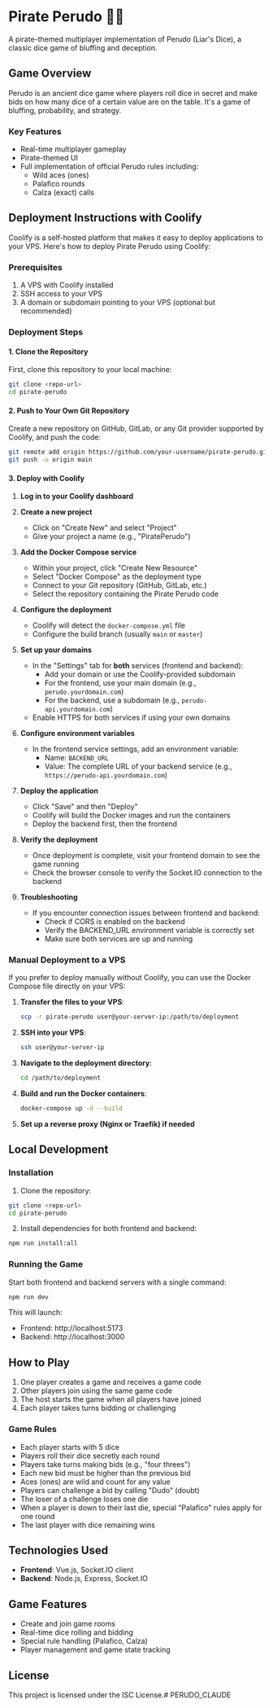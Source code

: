 # Pirate Perudo 🏴‍☠️

A pirate-themed multiplayer implementation of Perudo (Liar's Dice), a classic dice game of bluffing and deception.

## Game Overview

Perudo is an ancient dice game where players roll dice in secret and make bids on how many dice of a certain value are on the table. It's a game of bluffing, probability, and strategy.

### Key Features

- Real-time multiplayer gameplay
- Pirate-themed UI
- Full implementation of official Perudo rules including:
  - Wild aces (ones)
  - Palafico rounds
  - Calza (exact) calls

## Deployment Instructions with Coolify

Coolify is a self-hosted platform that makes it easy to deploy applications to your VPS. Here's how to deploy Pirate Perudo using Coolify:

### Prerequisites

1. A VPS with Coolify installed
2. SSH access to your VPS
3. A domain or subdomain pointing to your VPS (optional but recommended)

### Deployment Steps

#### 1. Clone the Repository

First, clone this repository to your local machine:

```bash
git clone <repo-url>
cd pirate-perudo
```

#### 2. Push to Your Own Git Repository

Create a new repository on GitHub, GitLab, or any Git provider supported by Coolify, and push the code:

```bash
git remote add origin https://github.com/your-username/pirate-perudo.git
git push -u origin main
```

#### 3. Deploy with Coolify

1. **Log in to your Coolify dashboard**

2. **Create a new project**
   - Click on "Create New" and select "Project"
   - Give your project a name (e.g., "PiratePerudo")

3. **Add the Docker Compose service**
   - Within your project, click "Create New Resource"
   - Select "Docker Compose" as the deployment type
   - Connect to your Git repository (GitHub, GitLab, etc.)
   - Select the repository containing the Pirate Perudo code

4. **Configure the deployment**
   - Coolify will detect the `docker-compose.yml` file
   - Configure the build branch (usually `main` or `master`)

5. **Set up your domains**
   - In the "Settings" tab for **both** services (frontend and backend):
     - Add your domain or use the Coolify-provided subdomain
     - For the frontend, use your main domain (e.g., `perudo.yourdomain.com`)
     - For the backend, use a subdomain (e.g., `perudo-api.yourdomain.com`)
   - Enable HTTPS for both services if using your own domains

6. **Configure environment variables**
   - In the frontend service settings, add an environment variable:
     - Name: `BACKEND_URL`
     - Value: The complete URL of your backend service (e.g., `https://perudo-api.yourdomain.com`)
   
7. **Deploy the application**
   - Click "Save" and then "Deploy"
   - Coolify will build the Docker images and run the containers
   - Deploy the backend first, then the frontend

8. **Verify the deployment**
   - Once deployment is complete, visit your frontend domain to see the game running
   - Check the browser console to verify the Socket.IO connection to the backend

9. **Troubleshooting**
   - If you encounter connection issues between frontend and backend:
     - Check if CORS is enabled on the backend
     - Verify the BACKEND_URL environment variable is correctly set
     - Make sure both services are up and running

### Manual Deployment to a VPS

If you prefer to deploy manually without Coolify, you can use the Docker Compose file directly on your VPS:

1. **Transfer the files to your VPS**:
   ```bash
   scp -r pirate-perudo user@your-server-ip:/path/to/deployment
   ```

2. **SSH into your VPS**:
   ```bash
   ssh user@your-server-ip
   ```

3. **Navigate to the deployment directory**:
   ```bash
   cd /path/to/deployment
   ```

4. **Build and run the Docker containers**:
   ```bash
   docker-compose up -d --build
   ```

5. **Set up a reverse proxy (Nginx or Traefik) if needed**

## Local Development

### Installation

1. Clone the repository:
```bash
git clone <repo-url>
cd pirate-perudo
```

2. Install dependencies for both frontend and backend:
```bash
npm run install:all
```

### Running the Game

Start both frontend and backend servers with a single command:
```bash
npm run dev
```

This will launch:
- Frontend: http://localhost:5173
- Backend: http://localhost:3000

## How to Play

1. One player creates a game and receives a game code
2. Other players join using the same game code
3. The host starts the game when all players have joined
4. Each player takes turns bidding or challenging

### Game Rules

- Each player starts with 5 dice
- Players roll their dice secretly each round
- Players take turns making bids (e.g., "four threes")
- Each new bid must be higher than the previous bid
- Aces (ones) are wild and count for any value
- Players can challenge a bid by calling "Dudo" (doubt)
- The loser of a challenge loses one die
- When a player is down to their last die, special "Palafico" rules apply for one round
- The last player with dice remaining wins

## Technologies Used

- **Frontend**: Vue.js, Socket.IO client
- **Backend**: Node.js, Express, Socket.IO

## Game Features

- Create and join game rooms
- Real-time dice rolling and bidding
- Special rule handling (Palafico, Calza)
- Player management and game state tracking

## License

This project is licensed under the ISC License.# PERUDO_CLAUDE
